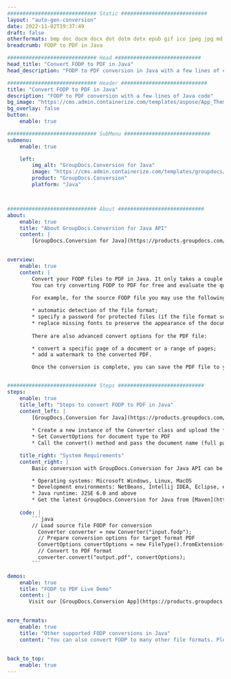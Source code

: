 ```yaml
---
############################# Static ############################
layout: "auto-gen-conversion"
date: 2022-11-02T19:37:49
draft: false
otherformats: bmp doc docm docx dot dotm dotx epub gif ico jpeg jpg md odt ott pdf png psd rtf tex tif tiff txt xps
breadcrumb: FODP to PDF in Java

############################# Head ############################
head_title: "Convert FODP to PDF in Java"
head_description: "FODP to PDF conversion in Java with a few lines of code. Convert over 160 file formats using the GroupDocs document conversion API for Java"

############################# Header ############################
title: "Convert FODP to PDF in Java"
description: "FODP to PDF conversion with a few lines of Java code"
bg_image: "https://cms.admin.containerize.com/templates/aspose/App_Themes/V3/images/bg/header1.png"
bg_overlay: false
button:
    enable: true

############################# SubMenu ############################
submenu:
    enable: true

    left:
        img_alt: "GroupDocs.Conversion for Java"
        image: "https://cms.admin.containerize.com/templates/groupdocs/images/product-logos/90x90-noborder/groupdocs-conversion-java.png"
        product: "GroupDocs.Conversion"
        platform: "Java"



############################# About ############################
about:
    enable: true
    title: "About GroupDocs.Conversion for Java API"
    content: |
        [GroupDocs.Conversion for Java](https://products.groupdocs.com/conversion/java/) is an advanced file format conversion API for converting between popular image and document formats such as Microsoft Office, OpenDocument, PDF, HTML, email, CAD. and much more with just a few lines of code. The native API automatically detects the formats of the original documents and offers many options for customizing the converted documents. Along with the function of extracting information from a document, it also supports caching of the conversion results to the local disk by default. However, any type of cache storage can be supported by implementing the appropriate interfaces - Amazon S3, Dropbox, Google Drive, Windows Azure, Reddis, or any others.
    

overview:
    enable: true
    content: |
        Convert your FODP files to PDF in Java. It only takes a couple of lines of Java code on any platform of your choice, such as Windows, Linux, macOS.
        You can try converting FODP to PDF for free and evaluate the quality of the conversion results. Along with simple file conversion scripts, you can try more sophisticated options for loading the FODP source file and storing the PDF output. 
        
        For example, for the source FODP file you may use the following load options:

        * automatic detection of the file format;
        * specify a password for protected files (if the file format supports it);
        * replace missing fonts to preserve the appearance of the document.
        
        There are also advanced convert options for the PDF file:

        * convert a specific page of a document or a range of pages;
        * add a watermark to the converted PDF.

        Once the conversion is complete, you can save the PDF file to your local file path or to any third party storage such as FTP, Amazon S3, Google Drive, Dropbox etc. Please note - to convert FODP to PDF, you do not need to install any additional software, such as MS Office, Open Office, Adobe Acrobat Reader etc.


############################# Steps ############################
steps:
    enable: true
    title_left: "Steps to convert FODP to PDF in Java"
    content_left: |
        [GroupDocs.Conversion for Java](https://products.groupdocs.com/conversion/java/) allows developers to easily convert FODP file to PDF with a few lines of code.
        
        * Create a new instance of the Converter class and upload the file FODP with the full path
        * Set ConvertOptions for document type to PDF
        * Call the convert() method and pass the document name (full path) and format (PDF) as a parameter

    title_right: "System Requirements"
    content_right: |
        Basic conversion with GroupDocs.Conversion for Java API can be done with just a few lines of code. Our APIs are supported on all major platforms and operating systems. Before executing the code below, make sure you have the following prerequisites installed on your system.

        * Operating systems: Microsoft Windows, Linux, MacOS
        * Development environments: NetBeans, Intellij IDEA, Eclipse, etc.
        * Java runtime: J2SE 6.0 and above
        * Get the latest GroupDocs.Conversion for Java from [Maven](https://repository.groupdocs.com/webapp/#/artifacts/browse/tree/General/repo/com/groupdocs/groupdocs-conversion)
         
    code: |
        ```java    
        // Load source file FODP for conversion
          Converter converter = new Converter("input.fodp");
          // Prepare conversion options for target format PDF
          ConvertOptions convertOptions = new FileType().fromExtension("pdf").getConvertOptions();
          // Convert to PDF format
          converter.convert("output.pdf", convertOptions);
        ```

demos:
    enable: true
    title: "FODP to PDF Live Demo"
    content: |
       Visit our [GroupDocs.Conversion App](https://products.groupdocs.app/conversion/family) website and try FODP to PDF conversion now. The free demo has the following benefits
          

more_formats:
    enable: true
    title: "Other supported FODP conversions in Java"
    content: "You can also convert FODP to many other file formats. Please see the list below."
       
       
back_to_top:
    enable: true
---
```

